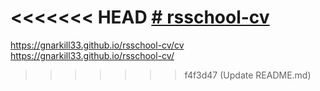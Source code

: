 <<<<<<< HEAD
[# rsschool-cv](https://gnarkill33.github.io/rsschool-cv/)
=======
https://gnarkill33.github.io/rsschool-cv/cv
https://gnarkill33.github.io/rsschool-cv/
>>>>>>> f4f3d47 (Update README.md)
